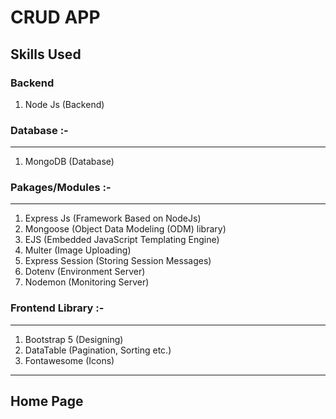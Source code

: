 # CRUD APP

## Skills Used

### Backend
1. Node Js (Backend)

### Database :-
----------------------------------------------------------------------------------------------------
 1. MongoDB (Database)
 
 ### Pakages/Modules :-
 ---------------------------------------------------------------------------------------------------
 1. Express Js (Framework Based on NodeJs)
 2. Mongoose (Object Data Modeling (ODM) library)
 3. EJS (Embedded JavaScript Templating Engine)
 4. Multer (Image Uploading)
 5. Express Session (Storing Session Messages)
 6. Dotenv (Environment Server)
 7. Nodemon (Monitoring Server)
 
 ### Frontend Library :-
 ---------------------------------------------------------------------------------------------------
 1. Bootstrap 5 (Designing)
 2. DataTable (Pagination, Sorting etc.)
 3. Fontawesome (Icons)
 
 
 ---------------------------------------------------------------------------------------------------
 ## Home Page
 
